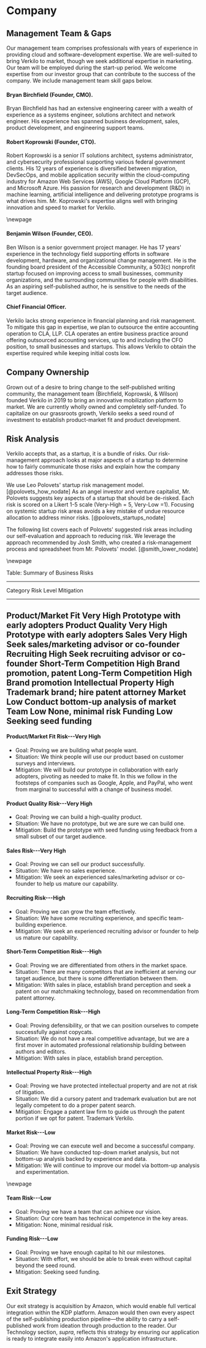 # Company

## Management Team & Gaps

Our management team comprises professionals with years of experience in providing cloud and software-development expertise. We are well-suited to bring Verkilo to market, though we seek additional expertise in marketing. Our team will be employed during the start-up period. We welcome expertise from our investor group that can contribute to the success of the company. We include management team skill gaps below.

#### Bryan Birchfield (Founder, CMO).

Bryan Birchfield has had an extensive engineering career with a wealth of experience as a systems engineer, solutions architect and network engineer. His experience has spanned business development, sales, product development, and engineering support teams.

#### Robert Koprowski (Founder, CTO).

Robert Koprowski is a senior IT solutions architect, systems administrator, and cybersecurity professional supporting various federal government clients. His 12 years of experience is diversified between migration, DevSecOps, and mobile application security within the cloud-computing industry for Amazon Web Services (AWS), Google Cloud Platform (GCP), and Microsoft Azure. His passion for research and development (R&D) in machine learning, artificial intelligence and delivering prototype programs is what drives him. Mr. Koprowski's expertise aligns well with bringing innovation and speed to market for Verkilo.

\newpage
#### Benjamin Wilson (Founder, CEO).

Ben Wilson is a senior government project manager. He has 17 years' experience in the technology field supporting efforts in software development, hardware, and organizational change management. He is the founding board president of the Accessible Community, a 503(c) nonprofit startup focused on improving access to small businesses, community organizations, and the surrounding communities for people with disabilities. As an aspiring self-published author, he is sensitive to the needs of the target audience.

#### Chief Financial Officer.

Verkilo lacks strong experience in financial planning and risk management. To mitigate this gap in expertise, we plan to outsource the entire accounting operation to CLA, LLP. CLA operates an entire business practice around offering outsourced accounting services, up to and including the CFO position, to small businesses and startups. This allows Verkilo to obtain the expertise required while keeping initial costs low.

## Company Ownership

Grown out of a desire to bring change to the self-published writing community, the management team (Birchfield, Koprowski, & Wilson) founded Verkilo in 2019 to bring an innovative mobilization platform to market. We are currently wholly owned and completely self-funded. To capitalize on our grassroots growth, Verkilo seeks a seed round of investment to establish product-market fit and product development.

## Risk Analysis

Verkilo accepts that, as a startup, it is a bundle of risks. Our risk-management approach looks at major aspects of a startup to determine how to fairly communicate those risks and explain how the company addresses those risks.

We use Leo Polovets' startup risk management model. [@polovets_how_nodate] As an angel investor and venture capitalist, Mr. Polovets suggests key aspects of a startup that should be de-risked. Each risk is scored on a Likert 1-5 scale (Very-High = 5, Very-Low =1). Focusing on systemic startup risk areas avoids a key mistake of undue resource allocation to address minor risks. [@polovets_startups_nodate]

The following list covers each of Polovets' suggested risk areas including our self-evaluation and approach to reducing risk. We leverage the approach recommended by Josh Smith, who created a risk-management process and spreadsheet from Mr. Polovets' model. [@smith_lower_nodate]

\newpage

Table: Summary of Business Risks

-------------------------------------------------------------------------------
Category                Risk Level   Mitigation
---------------------- ------------  ------------------------------------------
Product/Market Fit      Very High    Prototype with early adopters
Product Quality         Very High    Prototype with early adopters
Sales                   Very High    Seek sales/marketing advisor or co-founder
Recruiting                 High      Seek recruiting advisor or co-founder
Short-Term Competition     High      Brand promotion, patent
Long-Term Competition      High      Brand promotion
Intellectual Property      High      Trademark brand; hire patent attorney
Market                     Low       Conduct bottom-up analysis of market
Team                       Low       None, minimal risk
Funding                    Low       Seeking seed funding
-------------------------------------------------------------------------------

#### Product/Market Fit Risk---Very High

- Goal: Proving we are building what people want.
- Situation: We think people will use our product based on customer surveys and interviews.
- Mitigation: We will build our prototype in collaboration with early adopters, pivoting as needed to make fit. In this we follow in the footsteps of companies such as Google, Apple, and PayPal, who went from marginal to successful with a change of business model.

#### Product Quality Risk---Very High

- Goal: Proving we can build a high-quality product.
- Situation: We have no prototype, but we are sure we can build one.
- Mitigation: Build the prototype with seed funding using feedback from a small subset of our target audience.

#### Sales Risk---Very High

- Goal: Proving we can sell our product successfully.
- Situation: We have no sales experience.
- Mitigation: We seek an experienced sales/marketing advisor or co-founder to help us mature our capability.

#### Recruiting Risk---High
- Goal: Proving we can grow the team effectively.
- Situation: We have some recruiting experience, and specific team-building experience.
- Mitigation: We seek an experienced recruiting advisor or founder to help us mature our capability.

#### Short-Term Competition Risk---High
- Goal: Proving we are differentiated from others in the market space.
- Situation: There are many competitors that are inefficient at serving our target audience, but there is some differentiation between them.
- Mitigation: With sales in place, establish brand perception and seek a patent on our matchmaking technology, based on recommendation from patent attorney.

#### Long-Term Competition Risk---High
- Goal: Proving defensibility, or that we can position ourselves to compete successfully against copycats.
- Situation: We do not have a real competitive advantage, but we are a first mover in automated professional relationship building between authors and editors.
- Mitigation: With sales in place, establish brand perception.

#### Intellectual Property Risk---High
- Goal: Proving we have protected intellectual property and are not at risk of litigation.
- Situation: We did a cursory patent and trademark evaluation but are not legally competent to do a proper patent search.
- Mitigation: Engage a patent law firm to guide us through the patent portion if we opt for patent. Trademark Verkilo.

#### Market Risk---Low

- Goal: Proving we can execute well and become a successful company.
- Situation: We have conducted top-down market analysis, but not bottom-up analysis backed by experience and data.
- Mitigation: We will continue to improve our model via bottom-up analysis and experimentation.

\newpage

#### Team Risk---Low

- Goal: Proving we have a team that can achieve our vision.
- Situation: Our core team has technical competence in the key areas.
- Mitigation: None, minimal residual risk.

#### Funding Risk---Low

- Goal: Proving we have enough capital to hit our milestones.
- Situation: With effort, we should be able to break even without capital beyond the seed round.
- Mitigation: Seeking seed funding.

## Exit Strategy

Our exit strategy is acquisition by Amazon, which would enable full vertical integration within the KDP platform. Amazon would then own every aspect of the self-publishing production pipeline—the ability to carry a self-published work from ideation through production to the reader. Our Technology section, _supra_, reflects this strategy by ensuring our application is ready to integrate easily into Amazon's application infrastructure.
